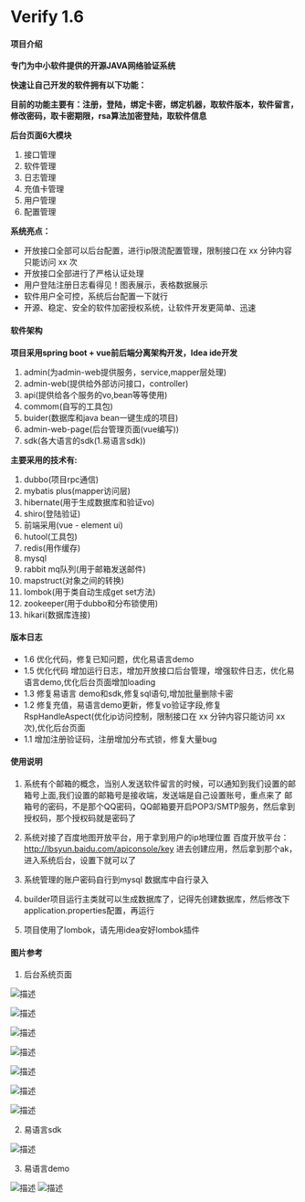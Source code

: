 # Verify 1.6

#### 项目介绍

**专门为中小软件提供的开源JAVA网络验证系统**

**快速让自己开发的软件拥有以下功能：**

**目前的功能主要有：注册，登陆，绑定卡密，绑定机器，取软件版本，软件留言，修改密码，取卡密期限，rsa算法加密登陆，取软件信息**

**后台页面6大模块**
1. 接口管理
2. 软件管理
3. 日志管理
4. 充值卡管理
5. 用户管理
6. 配置管理

**系统亮点：**
* 开放接口全部可以后台配置，进行ip限流配置管理，限制接口在 xx 分钟内容只能访问 xx 次
* 开放接口全部进行了严格认证处理
* 用户登陆注册日志看得见！图表展示，表格数据展示
* 软件用户全可控，系统后台配置一下就行
* 开源、稳定、安全的软件加密授权系统，让软件开发更简单、迅速

#### 软件架构
**项目采用spring boot + vue前后端分离架构开发，Idea ide开发**

1. admin(为admin-web提供服务，service,mapper层处理)
2. admin-web(提供给外部访问接口，controller)
3. api(提供给各个服务的vo,bean等等使用)
4. commom(自写的工具包)
5. buider(数据库和java bean一键生成的项目)
6. admin-web-page(后台管理页面(vue编写))
7. sdk(各大语言的sdk(1.易语言sdk))

**主要采用的技术有:**

1. dubbo(项目rpc通信)
2. mybatis plus(mapper访问层)
3. hibernate(用于生成数据库和验证vo)
4. shiro(登陆验证)
5. 前端采用(vue - element ui)
6. hutool(工具包)
7. redis(用作缓存)
8. mysql
9. rabbit mq队列(用于邮箱发送邮件)
10. mapstruct(对象之间的转换)
11. lombok(用于类自动生成get set方法)
12. zookeeper(用于dubbo和分布锁使用)
13. hikari(数据库连接)

#### 版本日志

* 1.6 优化代码，修复已知问题，优化易语言demo
* 1.5 优化代码 增加运行日志，增加开放接口后台管理，增强软件日志，优化易语言demo,优化后台页面增加loading
* 1.3 修复易语言 demo和sdk,修复sql语句,增加批量删除卡密
* 1.2 修复充值，易语言demo更新，修复vo验证字段,修复RspHandleAspect(优化ip访问控制，限制接口在 xx 分钟内容只能访问 xx 次),优化后台页面
* 1.1 增加注册验证码，注册增加分布式锁，修复大量bug

#### 使用说明

1. 系统有个邮箱的概念，当别人发送软件留言的时候，可以通知到我们设置的邮箱号上面,我们设置的邮箱号是接收端，发送端是自己设置账号，重点来了
邮箱号的密码，不是那个QQ密码，QQ邮箱要开启POP3/SMTP服务，然后拿到授权码，那个授权码就是密码了

2. 系统对接了百度地图开放平台，用于拿到用户的ip地理位置
百度开放平台：http://lbsyun.baidu.com/apiconsole/key
进去创建应用，然后拿到那个ak，进入系统后台，设置下就可以了

3. 系统管理的账户密码自行到mysql 数据库中自行录入

4. builder项目运行主类就可以生成数据库了，记得先创建数据库，然后修改下application.properties配置，再运行

5. 项目使用了lombok，请先用idea安好lombok插件

#### 图片参考

1. 后台系统页面

![描述](https://open-source-orange.oss-cn-hangzhou.aliyuncs.com/%E7%A0%81%E4%BA%91/verify-%E7%BD%91%E7%BB%9C%E9%AA%8C%E8%AF%81/Snipaste_2018-12-27_23-44-43.png)

![描述](https://open-source-orange.oss-cn-hangzhou.aliyuncs.com/%E7%A0%81%E4%BA%91/verify-%E7%BD%91%E7%BB%9C%E9%AA%8C%E8%AF%81/Snipaste_2018-12-27_23-45-09.png)

![描述](https://open-source-orange.oss-cn-hangzhou.aliyuncs.com/%E7%A0%81%E4%BA%91/verify-%E7%BD%91%E7%BB%9C%E9%AA%8C%E8%AF%81/Snipaste_2018-12-27_23-45-25.png)

![描述](https://open-source-orange.oss-cn-hangzhou.aliyuncs.com/%E7%A0%81%E4%BA%91/verify-%E7%BD%91%E7%BB%9C%E9%AA%8C%E8%AF%81/Snipaste_2018-12-27_23-45-45.png)

![描述](https://open-source-orange.oss-cn-hangzhou.aliyuncs.com/%E7%A0%81%E4%BA%91/verify-%E7%BD%91%E7%BB%9C%E9%AA%8C%E8%AF%81/Snipaste_2018-12-27_23-45-57.png)

![描述](https://open-source-orange.oss-cn-hangzhou.aliyuncs.com/%E7%A0%81%E4%BA%91/verify-%E7%BD%91%E7%BB%9C%E9%AA%8C%E8%AF%81/Snipaste_2018-12-27_23-46-06.png)

![描述](https://open-source-orange.oss-cn-hangzhou.aliyuncs.com/%E7%A0%81%E4%BA%91/verify-%E7%BD%91%E7%BB%9C%E9%AA%8C%E8%AF%81/Snipaste_2018-12-27_23-46-18.png)

2. 易语言sdk

![描述](https://open-source-orange.oss-cn-hangzhou.aliyuncs.com/%E7%A0%81%E4%BA%91/verify-%E7%BD%91%E7%BB%9C%E9%AA%8C%E8%AF%81/Snipaste_2019-01-02_22-15-10.png)

3. 易语言demo

![描述](https://open-source-orange.oss-cn-hangzhou.aliyuncs.com/%E7%A0%81%E4%BA%91/verify-%E7%BD%91%E7%BB%9C%E9%AA%8C%E8%AF%81/Snipaste_2019-01-17_17-45-21.png)
![描述](https://open-source-orange.oss-cn-hangzhou.aliyuncs.com/%E7%A0%81%E4%BA%91/verify-%E7%BD%91%E7%BB%9C%E9%AA%8C%E8%AF%81/Snipaste_2019-01-17_17-45-50.png)
